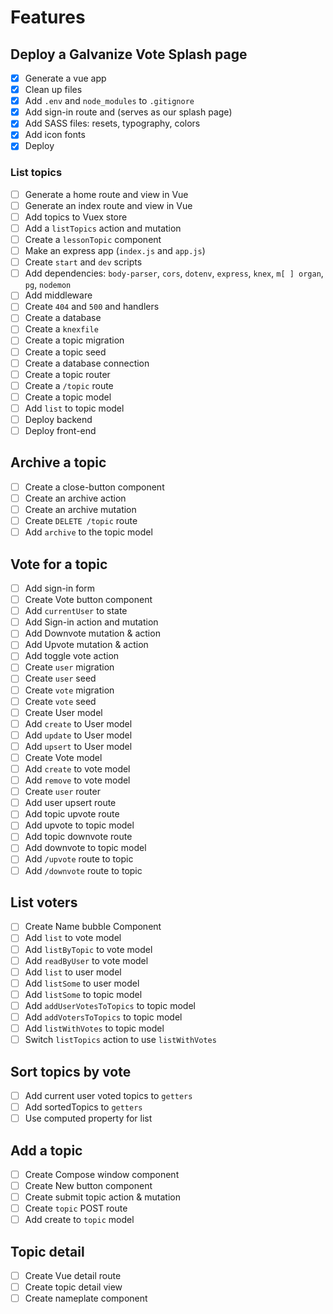 # Features

## Deploy a Galvanize Vote Splash page

* [x] Generate a vue app
* [x] Clean up files
* [x] Add `.env` and `node_modules` to `.gitignore`
* [x] Add sign-in route and (serves as our splash page)
* [x] Add SASS files: resets, typography, colors
* [x] Add icon fonts
* [x] Deploy

### List topics

* [ ] Generate a home route and view in Vue
* [ ] Generate an index route and view in Vue
* [ ] Add topics to Vuex store
* [ ] Add a `listTopics` action and mutation
* [ ] Create a `lessonTopic` component
* [ ] Make an express app (`index.js` and `app.js`)
* [ ] Create `start` and `dev` scripts
* [ ] Add dependencies: `body-parser`, `cors`, `dotenv`, `express`, `knex`, `m[ ] organ`, `pg`, `nodemon`
* [ ] Add middleware
* [ ] Create `404` and `500` and handlers
* [ ] Create a database
* [ ] Create a `knexfile`
* [ ] Create a topic migration
* [ ] Create a topic seed
* [ ] Create a database connection
* [ ] Create a topic router
* [ ] Create a `/topic` route
* [ ] Create a topic model
* [ ] Add `list` to topic model
* [ ] Deploy backend
* [ ] Deploy front-end

## Archive a topic

* [ ] Create a close-button component
* [ ] Create an archive action
* [ ] Create an archive mutation
* [ ] Create `DELETE /topic` route
* [ ] Add `archive` to the topic model

## Vote for a topic

* [ ] Add sign-in form
* [ ] Create Vote button component
* [ ] Add `currentUser` to state
* [ ] Add Sign-in action and mutation
* [ ] Add Downvote mutation & action
* [ ] Add Upvote mutation & action
* [ ] Add toggle vote action
* [ ] Create `user` migration
* [ ] Create `user` seed
* [ ] Create `vote` migration
* [ ] Create `vote` seed
* [ ] Create User model
* [ ] Add `create` to User model
* [ ] Add `update` to User model
* [ ] Add `upsert` to User model
* [ ] Create Vote model
* [ ] Add `create` to vote model
* [ ] Add `remove` to vote model
* [ ] Create `user` router
* [ ] Add user upsert route
* [ ] Add topic upvote route
* [ ] Add upvote to topic model
* [ ] Add topic downvote route
* [ ] Add downvote to topic model
* [ ] Add `/upvote` route to topic
* [ ] Add `/downvote` route to topic

## List voters

* [ ] Create Name bubble Component
* [ ] Add `list` to vote model
* [ ] Add `listByTopic` to vote model
* [ ] Add `readByUser` to vote model
* [ ] Add `list` to user model
* [ ] Add `listSome` to user model
* [ ] Add `listSome` to topic model
* [ ] Add `addUserVotesToTopics` to topic model
* [ ] Add `addVotersToTopics` to topic model
* [ ] Add `listWithVotes` to topic model
* [ ] Switch `listTopics` action to use `listWithVotes`

## Sort topics by vote

* [ ] Add current user voted topics to `getters`
* [ ] Add sortedTopics to `getters`
* [ ] Use computed property for list

## Add a topic

* [ ] Create Compose window component
* [ ] Create New button component
* [ ] Create submit topic action & mutation
* [ ] Create `topic` POST route
* [ ] Add create to `topic` model

## Topic detail

* [ ] Create Vue detail route
* [ ] Create topic detail view
* [ ] Create nameplate component